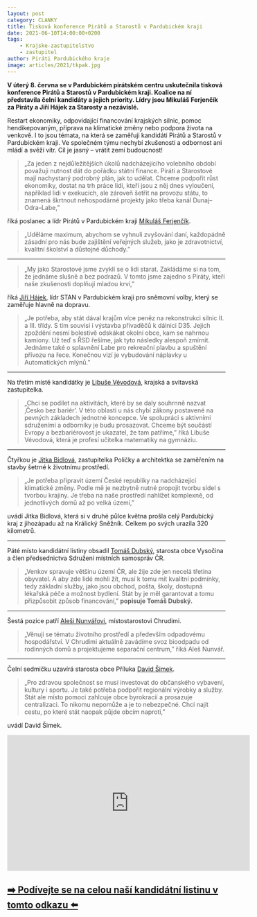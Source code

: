 ```yaml
---
layout: post
category: CLANKY
title: Tisková konference Pirátů a Starostů v Pardubickém kraji
date: 2021-06-10T14:00:00+0200
tags: 
    - Krajske-zastupitelstvo
    - zastupitel
author: Piráti Pardubického kraje
image: articles/2021/tkpak.jpg
---
```



**V úterý 8. června se v Pardubickém pirátském centru uskutečnila tisková konference Pirátů a Starostů v Pardubickém kraji. Koalice na ní představila čelní kandidáty a jejich priority. Lídry jsou Mikuláš Ferjenčík za Piráty a Jiří Hájek za Starosty a nezávislé.**

Restart ekonomiky, odpovídající financování krajských silnic, pomoc hendikepovaným, příprava na klimatické změny nebo podpora života na venkově. I to jsou témata, na která se zaměřuji kandidáti Pirátů a Starostů v Pardubickém kraji. Ve společném týmu nechybí zkušenosti a odbornost ani mládí a svěží vítr. Cíl je jasný – vrátit zemi budoucnost!


>„Za jeden z nejdůležitějších úkolů nadcházejícího volebního období považuji nutnost dát do pořádku státní finance. Piráti a Starostové mají nachystaný podrobný plán, jak to udělat. Chceme podpořit růst ekonomiky, dostat na trh práce lidi, kteří jsou z něj dnes vyloučení, například lidi v exekucích, ale zároveň šetřit na provozu státu, to znamená škrtnout nehospodárné projekty jako třeba kanál Dunaj–Odra–Labe,”

říká poslanec a lídr Pirátů v Pardubickém kraji [Mikuláš Ferjenčík](https://www.piratiastarostove.cz/kandidati/bc-mikulas-ferjencik/).

>„Uděláme maximum, abychom se vyhnuli zvyšování daní, každopádně zásadní pro nás bude zajištění veřejných služeb, jako je zdravotnictví, kvalitní školství a důstojné důchody.”

<hr />  

>„My jako Starostové jsme zvyklí se o lidi starat. Zakládáme si na tom, že jednáme slušně a bez podrazů. V tomto jsme zajedno s Piráty, kteří naše zkušenosti doplňují mladou krví,” 

říká [Jiří Hájek](https://www.piratiastarostove.cz/kandidati/ing-jiri-hajek/), lídr STAN v Pardubickém kraji pro sněmovní volby, který se zaměřuje hlavně na dopravu.

>„Je potřeba, aby stát dával krajům více peněz na rekonstrukci silnic II. a III. třídy. S tím souvisí i výstavba přivaděčů k dálnici D35. Jejich zpoždění nesmí bolestivě odskákat okolní obce, kam se nahrnou kamiony. Už teď s ŘSD řešíme, jak tyto následky alespoň zmírnit. Jednáme také o splavnění Labe pro rekreační plavbu a spuštění přívozu na řece. Konečnou vizí je vybudování náplavky u Automatických mlýnů.”

  <hr />

Na třetím místě kandidátky je [Libuše Vévodová](https://www.piratiastarostove.cz/kandidati/mgr-libuse-vevodova/), krajská a svitavská zastupitelka.
 >„Chci se podílet na aktivitách, které by se daly souhrnně nazvat ‚Česko bez bariér’. V této oblasti u nás chybí zákony postavené na pevných základech jednotné koncepce. Ve spolupráci s aktivními sdruženími a odborníky je budu prosazovat. Chceme být součástí Evropy a bezbariérovost je ukazatel, že tam patříme,” říká Libuše Vévodová, která je profesí učitelka matematiky na gymnáziu.

 <hr /> 

Čtyřkou je [Jitka Bidlová](https://www.piratiastarostove.cz/kandidati/mgr-libuse-vevodova/), zastupitelka Poličky a architektka se zaměřením na stavby šetrné k životnímu prostředí. 
>„Je potřeba připravit území České republiky na nadcházející klimatické změny. Podle mě je nezbytně nutné propojit tvorbu sídel s tvorbou krajiny. Je třeba na naše prostředí nahlížet komplexně, od jednotlivých domů až po velká území,” 

uvádí Jitka Bidlová, která si v druhé půlce května prošla celý Pardubický kraj z jihozápadu až na Králický Sněžník. Celkem po svých urazila 320 kilometrů.

<hr />  

Páté místo kandidátní listiny obsadil [Tomáš Dubský](https://www.piratiastarostove.cz/kandidati/tomas-dubsky/), starosta obce Vysočina a člen předsednictva Sdružení místních samospráv ČR. 
>„Venkov spravuje většinu území ČR, ale žije zde jen necelá třetina obyvatel. A aby zde lidé mohli žít, musí k tomu mít kvalitní podmínky, tedy základní služby, jako jsou obchod, pošta, školy, dostupná lékařská péče a možnost bydlení. Stát by je měl garantovat a tomu přizpůsobit způsob financování,” **popisuje Tomáš Dubský.**

<hr />
  
Šestá pozice patří [Aleši Nunvářovi](https://www.piratiastarostove.cz/kandidati/ing-ales-nunvar/), místostarostovi Chrudimi. 

>„Věnuji se tématu životního prostředí a především odpadovému hospodářství. V Chrudimi aktuálně zavádíme svoz bioodpadu od rodinných domů a projektujeme separační centrum,” říká Aleš Nunvář.

 <hr /> 
  
Čelní sedmičku uzavírá starosta obce Příluka [David Šimek](https://www.piratiastarostove.cz/kandidati/david-simek/). 

>„Pro zdravou společnost se musí investovat do občanského vybavení, kultury i sportu. Je také potřeba podpořit regionální výrobky a služby. Stát ale místo pomoci zahlcuje obce byrokracií a prosazuje centralizaci. To nikomu nepomůže a je to nebezpečné. Chci najít cestu, po které stát naopak půjde obcím naproti,” 

uvádí David Šimek.

<iframe src="https://www.facebook.com/plugins/video.php?height=314&href=https%3A%2F%2Fwww.facebook.com%2FVychodoceskaTelevize%2Fvideos%2F190982636146601%2F&show_text=false&width=560&t=0" width="560" height="314" style="border:none;overflow:hidden" scrolling="no" frameborder="0" allowfullscreen="true" allow="autoplay; clipboard-write; encrypted-media; picture-in-picture; web-share" allowFullScreen="true"></iframe>

## [➡️ Podívejte se na celou naší kandidátní listinu v tomto odkazu ⬅️](https://www.piratiastarostove.cz/kandidati/kraj/pardubicky/)
